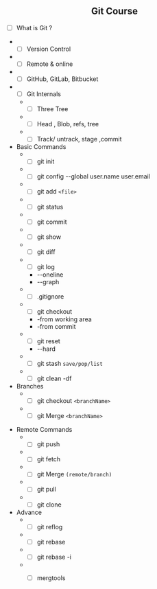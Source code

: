 <center><h2>Git Course</h2></center> 

 - [ ] What is Git ?
 
  *  - [ ] Version Control
  *  - [ ] Remote & online
  *  - [ ] GitHub, GitLab, Bitbucket
*  - [ ] Git Internals
   * - [ ] Three Tree
   * - [ ] Head , Blob, refs, tree
   * - [ ] Track/ untrack, stage ,commit
* Basic Commands
  * - [ ] git init
  * - [ ] git config --global user.name user.email
  * - [ ] git add `<file>`
  * - [ ] git status
  * - [ ] git commit
  * - [ ] git show 
  * - [ ] git diff
  * - [ ] git log
    *  --oneline
    *  --graph
  *  - [ ] .gitignore
  * - [ ] git checkout 
    *  -from working area
    * -from commit
  * - [ ] git reset 
    * --hard

  * - [ ] git stash `save/pop/list`
  * - [ ] git clean -df
* Branches
  * - [ ] git checkout `<branchName>`
  * - [ ] git Merge  `<branchName>`

- Remote Commands
  * - [ ] git push
  * - [ ] git fetch
  * - [ ] git Merge `(remote/branch)`
  * - [ ] git pull
  * - [ ] git clone
- Advance 
  * - [ ] git reflog
  * - [ ] git rebase
  * - [ ] git rebase -i
  * - [ ] mergtools

  
  